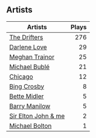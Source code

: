 ## Artists
Artists | Plays 
----- | -----: 
[The Drifters](/artists/the-drifters-1393) | 276
[Darlene Love](/artists/darlene-love-118320) | 29
[Meghan Trainor](/artists/meghan-trainor-543619) | 25
[Michael Bublé](/artists/michael-buble-58319) | 21
[Chicago](/artists/chicago-5663) | 12
[Bing Crosby](/artists/bing-crosby-1864) | 8
[Bette Midler](/artists/bette-midler-58591) | 5
[Barry Manilow](/artists/barry-manilow-31897) | 5
[Sir Elton John & me](/artists/sir-elton-john-me-206023) | 2
[Michael Bolton](/artists/michael-bolton-5090) | 1

